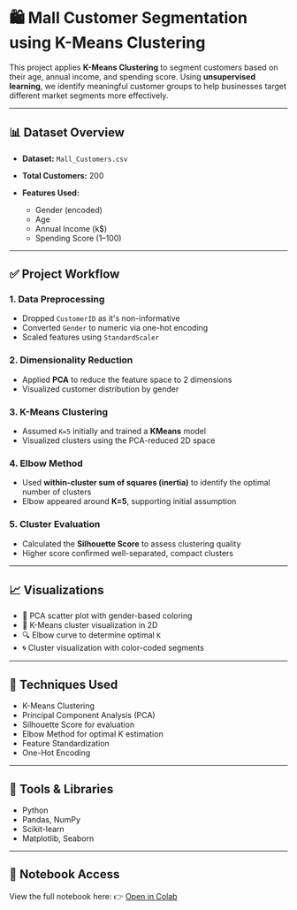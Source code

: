 # 🛍️ Mall Customer Segmentation using K-Means Clustering

This project applies **K-Means Clustering** to segment customers based on their age, annual income, and spending score. Using **unsupervised learning**, we identify meaningful customer groups to help businesses target different market segments more effectively.

---

## 📊 Dataset Overview

* **Dataset:** `Mall_Customers.csv`
* **Total Customers:** 200
* **Features Used:**

  * Gender (encoded)
  * Age
  * Annual Income (k\$)
  * Spending Score (1–100)

---

## ✅ Project Workflow

### 1. Data Preprocessing

* Dropped `CustomerID` as it's non-informative
* Converted `Gender` to numeric via one-hot encoding
* Scaled features using `StandardScaler`

### 2. Dimensionality Reduction

* Applied **PCA** to reduce the feature space to 2 dimensions
* Visualized customer distribution by gender

### 3. K-Means Clustering

* Assumed `K=5` initially and trained a **KMeans** model
* Visualized clusters using the PCA-reduced 2D space

### 4. Elbow Method

* Used **within-cluster sum of squares (inertia)** to identify the optimal number of clusters
* Elbow appeared around **K=5**, supporting initial assumption

### 5. Cluster Evaluation

* Calculated the **Silhouette Score** to assess clustering quality
* Higher score confirmed well-separated, compact clusters

---

## 📈 Visualizations

* 🎨 PCA scatter plot with gender-based coloring
* 📍 K-Means cluster visualization in 2D
* 🔍 Elbow curve to determine optimal `K`
* 🌀 Cluster visualization with color-coded segments

---

## 🧠 Techniques Used

* K-Means Clustering
* Principal Component Analysis (PCA)
* Silhouette Score for evaluation
* Elbow Method for optimal K estimation
* Feature Standardization
* One-Hot Encoding

---

## 🧰 Tools & Libraries

* Python
* Pandas, NumPy
* Scikit-learn
* Matplotlib, Seaborn

---

## 🔗 Notebook Access

View the full notebook here:
👉 [Open in Colab](https://colab.research.google.com/drive/1mYKy6R_mDgzqa8Q2q8IqvcuA8z3TweoN)

